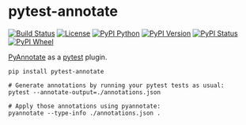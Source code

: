 # pytest-annotate

[![Build Status](https://travis-ci.org/kensho-technologies/pytest-annotate.svg?branch=master)](https://travis-ci.org/kensho-technologies/pytest-annotate)
[![License](https://img.shields.io/badge/License-Apache%202.0-blue.svg)](https://opensource.org/licenses/Apache-2.0)
[![PyPI Python](https://img.shields.io/pypi/pyversions/pytest-annotate.svg)](https://pypi.python.org/pypi/pytest-annotate)
[![PyPI Version](https://img.shields.io/pypi/v/pytest-annotate.svg)](https://pypi.python.org/pypi/pytest-annotate)
[![PyPI Status](https://img.shields.io/pypi/status/pytest-annotate.svg)](https://pypi.python.org/pypi/pytest-annotate)
[![PyPI Wheel](https://img.shields.io/pypi/wheel/pytest-annotate.svg)](https://pypi.python.org/pypi/pytest-annotate)


[PyAnnotate](https://github.com/dropbox/pyannotate) as a
[pytest](https://docs.pytest.org/en/latest/) plugin.

```
pip install pytest-annotate

# Generate annotations by running your pytest tests as usual:
pytest --annotate-output=./annotations.json

# Apply those annotations using pyannotate:
pyannotate --type-info ./annotations.json .
```
